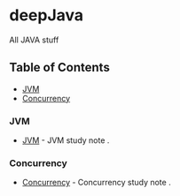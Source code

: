 # deepJava
All JAVA stuff 


## Table of Contents
- [JVM](#JVM)
- [Concurrency](#Concurrency)

### JVM
- [JVM](https://github.com/xiaomingfuckeasylife/deepJava/blob/master/README_JVM.md) - JVM study note . 
### Concurrency
- [Concurrency](https://github.com/xiaomingfuckeasylife/deepJava/blob/master/README_Concurrency.md) - Concurrency study note . 
